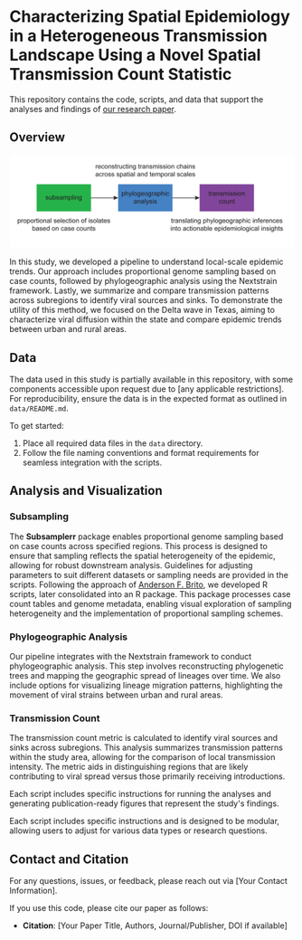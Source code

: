 # __Characterizing Spatial Epidemiology in a Heterogeneous Transmission Landscape Using a Novel Spatial Transmission Count Statistic__

This repository contains the code, scripts, and data that support the analyses and findings of [our research paper](https://www.medrxiv.org/content/10.1101/2023.12.28.23300535v4).

## Overview

![Graph Abstract](https://github.com/leke-lyu/transmissionCount/blob/main/figures/overview.png)

In this study, we developed a pipeline to understand local-scale epidemic trends. Our approach includes proportional genome sampling based on case counts, followed by phylogeographic analysis using the Nextstrain framework. Lastly, we summarize and compare transmission patterns across subregions to identify viral sources and sinks. To demonstrate the utility of this method, we focused on the Delta wave in Texas, aiming to characterize viral diffusion within the state and compare epidemic trends between urban and rural areas.


## Data

The data used in this study is partially available in this repository, with some components accessible upon request due to [any applicable restrictions]. For reproducibility, ensure the data is in the expected format as outlined in `data/README.md`.

To get started:
1. Place all required data files in the `data` directory.
2. Follow the file naming conventions and format requirements for seamless integration with the scripts.

## Analysis and Visualization

### Subsampling

The **Subsamplerr** package enables proportional genome sampling based on case counts across specified regions. This process is designed to ensure that sampling reflects the spatial heterogeneity of the epidemic, allowing for robust downstream analysis. Guidelines for adjusting parameters to suit different datasets or sampling needs are provided in the scripts.
Following the approach of [Anderson F.
Brito](https://www.cell.com/cell/fulltext/S0092-8674(21)00434-7), we
developed R scripts, later consolidated into an R package. This package
processes case count tables and genome metadata, enabling visual
exploration of sampling heterogeneity and the implementation of
proportional sampling schemes.

### Phylogeographic Analysis

Our pipeline integrates with the Nextstrain framework to conduct phylogeographic analysis. This step involves reconstructing phylogenetic trees and mapping the geographic spread of lineages over time. We also include options for visualizing lineage migration patterns, highlighting the movement of viral strains between urban and rural areas.

### Transmission Count

The transmission count metric is calculated to identify viral sources and sinks across subregions. This analysis summarizes transmission patterns within the study area, allowing for the comparison of local transmission intensity. The metric aids in distinguishing regions that are likely contributing to viral spread versus those primarily receiving introductions.

Each script includes specific instructions for running the analyses and generating publication-ready figures that represent the study's findings.


Each script includes specific instructions and is designed to be modular, allowing users to adjust for various data types or research questions.

## Contact and Citation

For any questions, issues, or feedback, please reach out via [Your Contact Information].

If you use this code, please cite our paper as follows:
- **Citation**: [Your Paper Title, Authors, Journal/Publisher, DOI if available]

